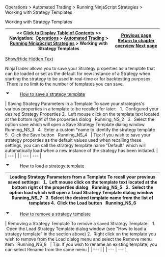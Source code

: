 ﻿


Operations \> Automated Trading \> Running NinjaScript Strategies \> Working with Strategy Templates






















Working with Strategy Templates







| \<\< [Click to Display Table of Contents](using_strategy_templates.md) \>\> **Navigation:**     [Operations](operations-1.md) \> [Automated Trading](automated_trading-1.md) \> [Running NinjaScript Strategies](running_ninjascript_strategies-1.md) \> Working with Strategy Templates | [Previous page](running_a_ninjascript_strateg2-1.md) [Return to chapter overview](running_ninjascript_strategies-1.md) [Next page](backup__restore-1.md) |
| --- | --- |




[Show/Hide Hidden Text](javascript:HMToggleExpandAll(!HMAnyToggleOpen()) "Click to open/close expanding sections")









NinjaTrader allows you to save your Strategy properties as a template that can be loaded or set as the default for new instance of a Strategy when starting the strategy to be used in real\-time or for backtesting purposes.  There is no limit to the number of templates you can save.


![tog_minus](tog_minus-1.gif)        [How to save a strategy template](javascript:HMToggle('toggle','HowToSaveAStrategyTemplate','HowToSaveAStrategyTemplate_ICON'))




| Saving Strategy Parameters in a Template To save your strategies's various properties in a template to be recalled for later:   1\.  Configured your desired Strategy Properties 2\.  Left mouse click on the template text located at the bottom right of the properties dialog   Running_NS_2   3\.  Select the option save which will open a Save Strategy Template dialog window   Running_NS_3   4\.  Enter a custom \*name to identify the strategy template 5\.  Click the Save button   Running_NS_4     | Tip: If you wish to save your strategy properties as the default values used when recalling these settings, you can call the strategy template name "Default" which will automatically load when a new instance of the strategy has been initiated. | | --- | |
| --- | --- |



![tog_minus](tog_minus-1.gif)        [How to load a strategy template](javascript:HMToggle('toggle','HowToLoadAStrategyTemplate','HowToLoadAStrategyTemplate_ICON'))




| Loading Strategy Parameters from a Template To recall your previous saved settings:   1\.  Left mouse click on the template text located at the bottom right of the properties dialog   Running_NS_5   2\.  Select the option load which will open a Load Strategy Template dialog window   Running_NS_7   3\. Select the desired template name from the list of templates 4\.  Click the Load button   Running_NS_6 |
| --- |



![tog_minus](tog_minus-1.gif)        [How to remove a strategy template](javascript:HMToggle('toggle','HowToRemoveAStrategyTemplate','HowToRemoveAStrategyTemplate_ICON'))




| Removing a Strategy Template To remove a saved Strategy Template:   1\.  Open the Load Strategy Template dialog window (see "How to load a strategy template" in the section above) 2\.  Right click on the template you wish to remove from the Load dialog menu and select the Remove menu item   Running_NS_8     | Tip: If you wish to rename an existing template, you can select Rename from the same menu | | --- | |
| --- | --- |










